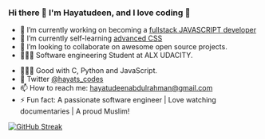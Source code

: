 ### Hi there 👋 I'm Hayatudeen, and I love coding 🥰

<!--
**religiousCoder/religiousCoder** is a ✨ _special_ ✨ repository because its `README.md` (this file) appears on your GitHub profile.

Here are some ideas to get you started:
-->

- 🔭 I’m currently working on becoming a [fullstack JAVASCRIPT developer]( https://github.com/HayatsCodes/UDACITY_FULLSTACK-JS)
- 🌱 I’m currently self-learning [advanced CSS]( https://github.com/HayatsCodes/fullstack_js)
- 👯 I’m looking to collaborate on awesome open source projects.
- 👨🏽‍🎓 Software engineering Student at ALX UDACITY.
<!-- 💬 Blog [hayats builds](religiouscoder.hashnode.dev) -->
- 👨🏽‍💻 Good with C, Python and JavaScript.
- 💬 Twitter [@hayats_codes](https://twitter.com/hayats_codes)
- 📫 How to reach me: hayatudeenabdulrahman@gmail.com
- ⚡ Fun fact: A passionate software engineer | Love watching documentaries | A proud Muslim!

[![GitHub Streak](https://streak-stats.demolab.com/?user=HayatsCodes&theme=merko)](https://git.io/streak-stats)


